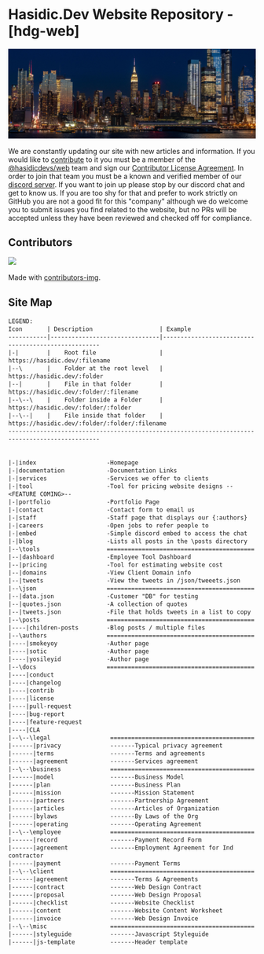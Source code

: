 # Hasidic.Dev Website Repository - [hdg-web]

<img src="assets/img/nyc.png" />

We are constantly updating our site with new articles and information. If you would like to [contribute](/docs/contrib.md) to it you must be a member of the [@hasidicdevs/web](https://github.com/orgs/hasidicdevs/teams/web) team and sign our [Contributor License Agreement](https://hasidic.dev/docs/CLA). In order to join that team you must be a known and verified member of our [discord server](https://discord.gg/KpGXAEnVnv). If you want to join up please stop by our discord chat and get to know us. If you are too shy for that and prefer to work strictly on GitHub you are not a good fit for this "company" although we do welcome you to submit issues you find related to the website, but no PRs will be accepted unless they have been reviewed and checked off for compliance.

## Contributors

<a href="https://github.com/hasidicdevs/hdg-web/graphs/contributors">
  <img src="https://contributors-img.web.app/image?repo=hasidicdevs/hdg-web" />
</a>

Made with [contributors-img](https://contributors-img.web.app).

## Site Map

```
LEGEND: 
Icon       | Description                   | Example 
-----------|-------------------------------|----------------------------------------------------
|-|        |    Root file                  | https://hasidic.dev/:filename
|--\       |    Folder at the root level   | https://hasidic.dev/:folder
|--|       |    File in that folder        | https://hasidic.dev/:folder/:filename
|--\--\    |    Folder inside a Folder     | https://hasidic.dev/:folder/:folder
|--\--|    |    File inside that folder    | https://hasidic.dev/:folder/:folder/:filename
------------------------------------------------------------------------------------------------


|-|index                    -Homepage
|-|documentation            -Documentation Links
|-|services                 -Services we offer to clients
|-|tool                     -Tool for pricing website designs --<FEATURE COMING>--
|-|portfolio                -Portfolio Page
|-|contact                  -Contact form to email us
|-|staff                    -Staff page that displays our {:authors}
|-|careers                  -Open jobs to refer people to
|-|embed                    -Simple discord embed to access the chat
|-|blog                     -Lists all posts in the \posts directory
|--\tools                   ==========================================
|--|dashboard               -Employee Tool Dashboard
|--|pricing                 -Tool for estimating website cost
|--|domains                 -View Client Domain info
|--|tweets                  -View the tweets in /json/tweeets.json
|--\json                    ==========================================
|--|data.json               -Customer "DB" for testing
|--|quotes.json             -A collection of quotes
|--|tweets.json             -File that holds tweets in a list to copy
|--\posts                   ==========================================
|----|children-posts        -Blog posts / multiple files
|--\authors                 ==========================================
|----|smokeyoy              -Author page
|----|sotic                 -Author page
|----|yosileyid             -Author page
|--\docs                    ==========================================
|----|conduct
|----|changelog
|----|contrib
|----|license
|----|pull-request
|----|bug-report
|----|feature-request
|----|CLA
|--\--\legal                 =========================================
|------|privacy              -------Typical privacy agreement
|------|terms                -------Terms and agreements
|------|agreement            -------Services agreement
|--\--\business              =========================================
|------|model                -------Business Model
|------|plan                 -------Business Plan
|------|mission              -------Mission Statement
|------|partners             -------Partnership Agreement
|------|articles             -------Articles of Organization 
|------|bylaws               -------By Laws of the Org
|------|operating            -------Operating Agreement
|--\--\employee              =========================================
|------|record               -------Payment Record Form
|------|agreement            -------Employment Agreement for Ind contractor
|------|payment              -------Payment Terms
|--\--\client                =========================================
|------|agreement            -------Terms & Agreements
|------|contract             -------Web Design Contract
|------|proposal             -------Web Design Proposal
|------|checklist            -------Website Checklist
|------|content              -------Website Content Worksheet
|------|invoice              -------Web Design Invoice
|--\--\misc                  =========================================
|------|styleguide           -------Javascript Styleguide
|------|js-template          -------Header template
```

